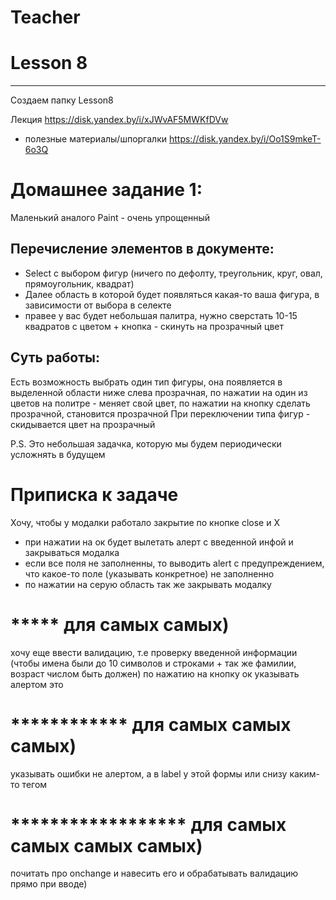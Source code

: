 # Teacher

# Lesson 8
-------------------------

Создаем папку Lesson8

Лекция https://disk.yandex.by/i/xJWvAF5MWKfDVw
+ полезные материалы/шпоргалки https://disk.yandex.by/i/Oo1S9mkeT-6o3Q

# Домашнее задание 1: 

Маленький аналого Paint - очень упрощенный

## Перечисление элементов в документе:
- Select с выбором фигур (ничего по дефолту, треугольник, круг, овал, прямоугольник, квадрат)
- Далее область в которой будет появляться какая-то ваша фигура, в зависимости от выбора в селекте
- правее у вас будет небольшая палитра, нужно сверстать 10-15 квадратов  с цветом + кнопка - скинуть на прозрачный цвет

## Суть работы:
Есть возможность выбрать один тип фигуры, она появляется в выделенной области ниже слева прозрачная, по нажатии на один из цветов на политре - меняет свой цвет, по нажатии на кнопку сделать прозрачной, становится прозрачной
При переключении типа фигур - скидывается цвет на прозрачный


P.S. Это небольшая задачка, которую мы будем периодически усложнять в будущем

# Приписка к задаче

Хочу, чтобы у модалки работало закрытие по кнопке close и Х
+ при нажатии на ок будет вылетать алерт с введенной инфой и закрываться модалка
+ если все поля не заполненны, то выводить alert с предупреждением, что какое-то поле (указывать конкретное) не заполненно
+ по нажатии на серую область так же закрывать модалку


# ***** для самых самых)
хочу еще ввести валидацию, т.е проверку введенной информации (чтобы имена были до 10 символов и строками + так же фамилии, возраст числом быть должен) по нажатию на кнопку ок указывать алертом это

# ************ для самых самых самых)
указывать ошибки не алертом, а в label у этой формы или снизу каким-то тегом


# ****************** для самых самых самых самых)
почитать про onchange и навесить его и обрабатывать валидацию прямо при вводе)
